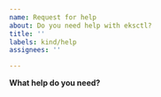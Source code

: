 ```yaml
---
name: Request for help
about: Do you need help with eksctl?
title: ''
labels: kind/help
assignees: ''

---
```


<!--
In order to help us process this issue faster, please provide as much detail as possible.

Before creating a new request for help, please search existing issue to see if you find a similar one.
If there is a similar feature request please up-vote it and/or add your comments to it instead

For more information on how to request help on eksctl, please refer to our community docs.
https://github.com/weaveworks/eksctl/blob/master/CONTRIBUTING.md#opening-issues
-->

**What help do you need?**
<!--
Explain what you are trying to accomplish, what you have tried, and the behaviour you are seeing.

When providing any output or code/config samples, please use code blocks.

Please include your config, removing any sensitive information, or exact the commands you're using.

When providing verbose logs, please use either a gist or html detail tags.
-->
